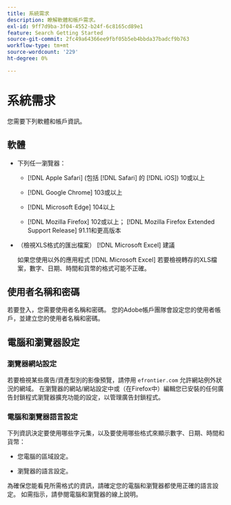 ```yaml
---
title: 系統需求
description: 瞭解軟體和帳戶需求。
exl-id: 9ff7d9ba-3f04-4552-b24f-6c8165cd89e1
feature: Search Getting Started
source-git-commit: 2fc49a64366ee9fbf05b5eb4bbda37badcf9b763
workflow-type: tm+mt
source-wordcount: '229'
ht-degree: 0%

---
```


# 系統需求

您需要下列軟體和帳戶資訊。

## 軟體

* 下列任一瀏覽器：

   * [!DNL Apple Safari] (包括 [!DNL Safari] 的 [!DNL iOS]) 10或以上

   * [!DNL Google Chrome] 103或以上

   * [!DNL Microsoft Edge] 104以上

   * [!DNL Mozilla Firefox] 102或以上； [!DNL Mozilla Firefox Extended Support Release] 91.11和更高版本

* （檢視XLS格式的匯出檔案） [!DNL Microsoft Excel] 建議

  如果您使用以外的應用程式 [!DNL Microsoft Excel] 若要檢視轉存的XLS檔案，數字、日期、時間和貨幣的格式可能不正確。

## 使用者名稱和密碼

若要登入，您需要使用者名稱和密碼。 您的Adobe帳戶團隊會設定您的使用者帳戶，並建立您的使用者名稱和密碼。

## 電腦和瀏覽器設定

### 瀏覽器網站設定

若要檢視某些廣告/資產型別的影像預覽，請停用 `efrontier.com` 允許網站例外狀況的網域。 在瀏覽器的網站/網站設定中或（在Firefox中）編輯您已安裝的任何廣告封鎖程式瀏覽器擴充功能的設定，以管理廣告封鎖程式。

### 電腦和瀏覽器語言設定

下列資訊決定要使用哪些字元集，以及要使用哪些格式來顯示數字、日期、時間和貨幣：

* 您電腦的區域設定。

* 瀏覽器的語言設定。

為確保您能看見所需格式的資訊，請確定您的電腦和瀏覽器都使用正確的語言設定。 如需指示，請參閱電腦和瀏覽器的線上說明。
